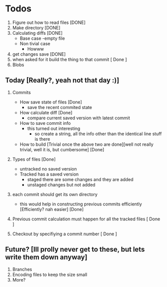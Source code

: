# Todos

1. Figure out how to read files [DONE]
2. Make directory [DONE]
3. Calculating diffs [DONE]
    - Base case -empty file
    - Non tivial case
        - Howww
4. get changes save [DONE]
5. when asked for it build the thing to that commit [ Done ]
6. Blobs

## Today [Really?, yeah not that day :)]

1. Commits
    - How save state of files [Done]
        - save the recent commited state
    - How calculate diff [Done]
        - compare current saved version with latest commit
    - How to save commit info
        - this turned out interesting
            - so create a string, all the info other than the identical line stuff is there
    - How to build [Trivial once the above two are done][well not really trivial, well it is, but cumbersome] [Done]

2. Types of files [Done]
    - untracked
    no saved version
    - Tracked
    has a saved version
        - staged
        there are some changes and they are added
        - unstaged
        changes but not added

3. each commit should get its own directory
    - this would help in constructing previous commits efficiently [Efficiently? nah easier] [Done]

4. Previous commit calculation must happen for all the tracked files [ Done ]

5. Checkout by specifiying a commit number [ Done ]



## Future? [Ill prolly never get to these, but lets write them down anyway]

1. Branches
2. Encoding files to keep the size small
3. More?
